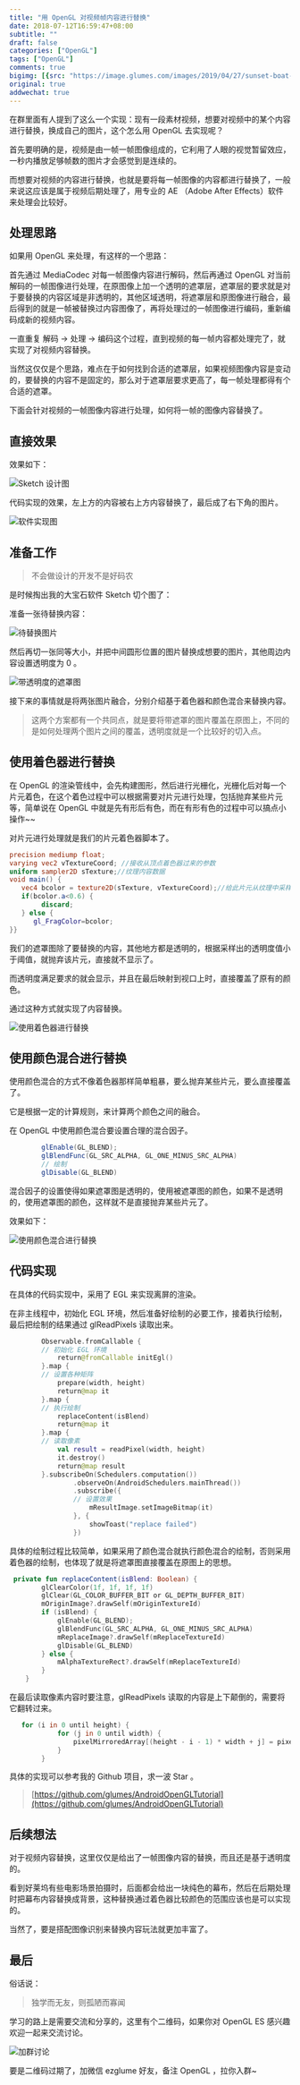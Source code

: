 ```yaml
---
title: "用 OpenGL 对视频帧内容进行替换"
date: 2018-07-12T16:59:47+08:00
subtitle: ""
draft: false
categories: ["OpenGL"]
tags: ["OpenGL"]
comments: true
bigimg: [{src: "https://image.glumes.com/images/2019/04/27/sunset-boat-sea-ship-37730.jpg", desc: "ship"}]
original: true
addwechat: true
---
```


在群里面有人提到了这么一个实现：现有一段素材视频，想要对视频中的某个内容进行替换，换成自己的图片，这个怎么用 OpenGL 去实现呢？

<!--more-->

首先要明确的是，视频是由一帧一帧图像组成的，它利用了人眼的视觉暂留效应，一秒内播放足够帧数的图片才会感觉到是连续的。

而想要对视频的内容进行替换，也就是要将每一帧图像的内容都进行替换了，一般来说这应该是属于视频后期处理了，用专业的 AE （Adobe After Effects）软件来处理会比较好。

## 处理思路

如果用 OpenGL 来处理，有这样的一个思路：

首先通过 MediaCodec 对每一帧图像内容进行解码，然后再通过 OpenGL 对当前解码的一帧图像进行处理，在原图像上加一个透明的遮罩层，遮罩层的要求就是对于要替换的内容区域是非透明的，其他区域透明，将遮罩层和原图像进行融合，最后得到的就是一帧被替换过内容图像了，再将处理过的一帧图像进行编码，重新编码成新的视频内容。

一直重复 解码 -> 处理 -> 编码这个过程，直到视频的每一帧内容都处理完了，就实现了对视频内容替换。

当然这仅仅是个思路，难点在于如何找到合适的遮罩层，如果视频图像内容是变动的，要替换的内容不是固定的，那么对于遮罩层要求更高了，每一帧处理都得有个合适的遮罩。

下面会针对视频的一帧图像内容进行处理，如何将一帧的图像内容替换了。

## 直接效果

效果如下：


![Sketch 设计图](https://image.glumes.com/images/2019/04/27/frame_replace.png)

代码实现的效果，左上方的内容被右上方内容替换了，最后成了右下角的图片。

![软件实现图](https://image.glumes.com/images/2019/04/27/WechatIMG57.jpg)


## 准备工作

> 不会做设计的开发不是好码农

是时候掏出我的大宝石软件 Sketch 切个图了：

准备一张待替换内容：

![待替换图片](https://image.glumes.com/images/2019/04/27/replace_origin.png)


然后再切一张同等大小，并把中间圆形位置的图片替换成想要的图片，其他周边内容设置透明度为 0 。

![带透明度的遮罩图](https://image.glumes.com/images/2019/04/27/replace_shape.png)

接下来的事情就是将两张图片融合，分别介绍基于着色器和颜色混合来替换内容。

> 这两个方案都有一个共同点，就是要将带遮罩的图片覆盖在原图上，不同的是如何处理两个图片之间的覆盖，透明度就是一个比较好的切入点。

## 使用着色器进行替换


在 OpenGL 的渲染管线中，会先构建图形，然后进行光栅化，光栅化后对每一个片元着色，在这个着色过程中可以根据需要对片元进行处理，包括抛弃某些片元等，简单说在 OpenGL 中就是先有形后有色，而在有形有色的过程中可以搞点小操作~~

对片元进行处理就是我们的片元着色器脚本了。

```glsl
precision mediump float;
varying vec2 vTextureCoord; //接收从顶点着色器过来的参数
uniform sampler2D sTexture;//纹理内容数据
void main() { 
   vec4 bcolor = texture2D(sTexture, vTextureCoord);//给此片元从纹理中采样出颜色值 
   if(bcolor.a<0.6) {
   		discard;
   } else {
      gl_FragColor=bcolor;
}}
```
我们的遮罩图除了要替换的内容，其他地方都是透明的，根据采样出的透明度值小于阈值，就抛弃该片元，直接就不显示了。

而透明度满足要求的就会显示，并且在最后映射到视口上时，直接覆盖了原有的颜色。

通过这种方式就实现了内容替换。

![使用着色器进行替换](https://res.cloudinary.com/glumes-com/image/upload/v1531384608/code/glsl_replace_content.gif)


## 使用颜色混合进行替换

使用颜色混合的方式不像着色器那样简单粗暴，要么抛弃某些片元，要么直接覆盖了。

它是根据一定的计算规则，来计算两个颜色之间的融合。

在 OpenGL 中使用颜色混合要设置合理的混合因子。

```java
        glEnable(GL_BLEND);
        glBlendFunc(GL_SRC_ALPHA, GL_ONE_MINUS_SRC_ALPHA)
        // 绘制
        glDisable(GL_BLEND)
```

混合因子的设置使得如果遮罩图是透明的，使用被遮罩图的颜色，如果不是透明的，使用遮罩图的颜色，这样就不是直接抛弃某些片元了。

效果如下：


![使用颜色混合进行替换](https://res.cloudinary.com/glumes-com/image/upload/v1531384608/code/blend_replace_content.gif)

## 代码实现

在具体的代码实现中，采用了 EGL 来实现离屏的渲染。

在非主线程中，初始化 EGL 环境，然后准备好绘制的必要工作，接着执行绘制，最后把绘制的结果通过 glReadPixels 读取出来。

```kotlin
        Observable.fromCallable {
        // 初始化 EGL 环境
            return@fromCallable initEgl()
        }.map {
        // 设置各种矩阵
            prepare(width, height)
            return@map it
        }.map {
        // 执行绘制
            replaceContent(isBlend)
            return@map it
        }.map {
        // 读取像素
            val result = readPixel(width, height)
            it.destroy()
            return@map result
        }.subscribeOn(Schedulers.computation())
                .observeOn(AndroidSchedulers.mainThread())
                .subscribe({
                // 设置效果
                    mResultImage.setImageBitmap(it)
                }, {
                    showToast("replace failed")
                })
```


具体的绘制过程比较简单，如果采用了颜色混合就执行颜色混合的绘制，否则采用着色器的绘制，也体现了就是将遮罩图直接覆盖在原图上的思想。

```kotlin
 private fun replaceContent(isBlend: Boolean) {
        glClearColor(1f, 1f, 1f, 1f)
        glClear(GL_COLOR_BUFFER_BIT or GL_DEPTH_BUFFER_BIT)
        mOriginImage?.drawSelf(mOriginTextureId)
        if (isBlend) {
            glEnable(GL_BLEND);
            glBlendFunc(GL_SRC_ALPHA, GL_ONE_MINUS_SRC_ALPHA)
            mReplaceImage?.drawSelf(mReplaceTextureId)
            glDisable(GL_BLEND)
        } else {
            mAlphaTextureRect?.drawSelf(mReplaceTextureId)
        }
    }
```

在最后读取像素内容时要注意，glReadPixels 读取的内容是上下颠倒的，需要将它翻转过来。

```glsl
   for (i in 0 until height) {
            for (j in 0 until width) {
                pixelMirroredArray[(height - i - 1) * width + j] = pixelArray[i * width + j]
            }
        }
```

具体的实现可以参考我的 Github 项目，求一波 Star 。

> [https://github.com/glumes/AndroidOpenGLTutorial](https://github.com/glumes/AndroidOpenGLTutorial)


## 后续想法

对于视频内容替换，这里仅仅是给出了一帧图像内容的替换，而且还是基于透明度的。

看到好莱坞有些电影场景拍摄时，后面都会给出一块纯色的幕布，然后在后期处理时把幕布内容替换成背景，这种替换通过着色器比较颜色的范围应该也是可以实现的。

当然了，要是搭配图像识别来替换内容玩法就更加丰富了。


## 最后

俗话说：

> 独学而无友，则孤陋而寡闻

学习的路上是需要交流和分享的，这里有个二维码，如果你对 OpenGL ES 感兴趣欢迎一起来交流讨论。

![加群讨论](https://image.glumes.com/images/2019/04/27/WechatIMG432.jpg)

要是二维码过期了，加微信 ezglume 好友，备注 OpenGL ，拉你入群~


